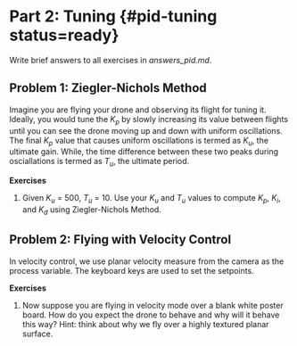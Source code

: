 # Part 2: Tuning {#pid-tuning status=ready}

Write brief answers to all exercises in <i>answers_pid.md</i>.
  
## Problem 1: Ziegler-Nichols Method
Imagine you are flying your drone and observing its flight for tuning it. Ideally, you would tune the $K_p$ by slowly increasing its value between flights until you can see the drone moving up and down with uniform oscillations. The final $K_p$ value that causes uniform oscillations is termed as $K_u$, the ultimate gain. While, the time difference between these two peaks during osciallations is termed as $T_u$, the ultimate period.
  
  **Exercises** 
   1. Given $K_u$ = 500, $T_u$ = 10. Use your $K_u$ and $T_u$ values to compute $K_p$, $K_i$, and $K_d$ using Ziegler-Nichols Method. 
   

## Problem 2: Flying with Velocity Control 
In velocity control, we use planar velocity measure from the camera as the process variable. The keyboard keys are used to set the setpoints.

  **Exercises** 
  1. Now suppose you are flying in velocity mode over a blank white poster board. How do you expect the drone to behave and why will it behave this way? Hint: think about why we fly over a highly textured planar surface.
